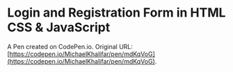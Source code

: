 # Login and Registration Form in HTML CSS & JavaScript

A Pen created on CodePen.io. Original URL: [https://codepen.io/MichaelKhalifar/pen/mdKqVoG](https://codepen.io/MichaelKhalifar/pen/mdKqVoG).

